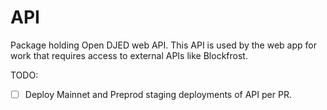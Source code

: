# API

Package holding Open DJED web API. This API is used by the web app for work that requires access to external APIs like Blockfrost.

TODO:

- [ ] Deploy Mainnet and Preprod staging deployments of API per PR.
